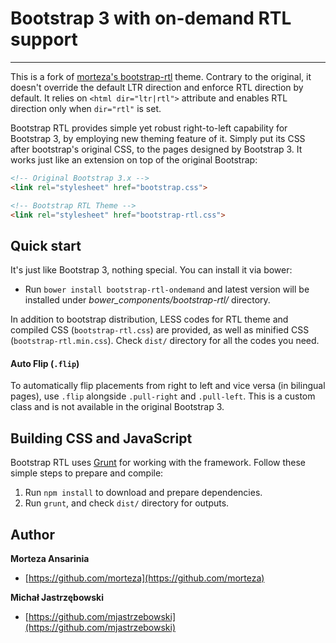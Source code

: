 # Bootstrap 3 with on-demand RTL support 

---

This is a fork of [morteza's bootstrap-rtl](https://github.com/morteza/bootstrap-rtl/fork) theme. Contrary to the original, it doesn't override the default LTR direction and enforce RTL direction by default. It relies on `<html dir="ltr|rtl">` attribute and enables RTL direction only when `dir="rtl"` is set.


Bootstrap RTL provides simple yet robust right-to-left capability for Bootstrap 3, by employing new theming feature of it. Simply put its CSS after bootstrap's original CSS, to the pages designed by Bootstrap 3. It works just like an extension on top of the original Bootstrap:

```html
<!-- Original Bootstrap 3.x -->
<link rel="stylesheet" href="bootstrap.css">

<!-- Bootstrap RTL Theme -->
<link rel="stylesheet" href="bootstrap-rtl.css">
```

## Quick start

It's just like Bootstrap 3, nothing special. You can install it via bower:

* Run `bower install bootstrap-rtl-ondemand` and latest version will be installed under *bower_components/bootstrap-rtl/* directory.

In addition to bootstrap distribution, LESS codes for RTL theme and compiled CSS (`bootstrap-rtl.css`) are provided, as well as minified CSS (`bootstrap-rtl.min.css`). Check `dist/` directory for all the codes you need.

#### Auto Flip (`.flip`)
To automatically flip placements from right to left and vice versa (in bilingual pages), use `.flip` alongside `.pull-right` and `.pull-left`. This is a custom class and is not available in the original Bootstrap 3.

## Building CSS and JavaScript

Bootstrap RTL uses [Grunt](http://gruntjs.com/) for working with the framework. Follow these simple steps to prepare and compile:

1. Run `npm install` to download and prepare dependencies.
2. Run `grunt`, and check `dist/` directory for outputs.

## Author

**Morteza Ansarinia**

+ [https://github.com/morteza](https://github.com/morteza)

**Michał Jastrzębowski**
 
+ [https://github.com/mjastrzebowski](https://github.com/mjastrzebowski)




